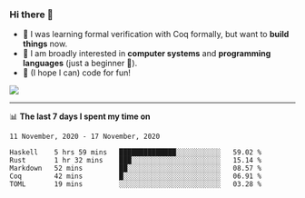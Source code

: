 ### Hi there 👋

- 🤔 I was learning formal verification with Coq formally, but want to **build things** now.
- 😬 I am broadly interested in **computer systems** and **programming languages** (just a beginner 🥺).
- 🤩 (I hope I can) code for fun!

<img src="https://github-readme-stats.vercel.app/api?username=xxchan&show_icons=true&icon_color=0366d6&text_color=24292e&bg_color=ffffff&hide_title=true" />

---

📊 **The last 7 days I spent my time on** 

<!--START_SECTION:waka-->
```text
11 November, 2020 - 17 November, 2020

Haskell    5 hrs 59 mins   ██████████████░░░░░░░░░░░   59.02 % 
Rust       1 hr 32 mins    ███░░░░░░░░░░░░░░░░░░░░░░   15.14 % 
Markdown   52 mins         ██░░░░░░░░░░░░░░░░░░░░░░░   08.57 % 
Coq        42 mins         █░░░░░░░░░░░░░░░░░░░░░░░░   06.91 % 
TOML       19 mins         ░░░░░░░░░░░░░░░░░░░░░░░░░   03.28 %
```
<!--END_SECTION:waka-->

<!--
**xxchan/xxchan** is a ✨ _special_ ✨ repository because its `README.md` (this file) appears on your GitHub profile.

Here are some ideas to get you started:

- 🔭 I’m currently working on ...
- 🌱 I’m currently learning ...
- 👯 I’m looking to collaborate on ...
- 🤔 I’m looking for help with ...
- 💬 Ask me about ...
- 📫 How to reach me: ...
- 😄 Pronouns: ...
- ⚡ Fun fact: ...
-->
